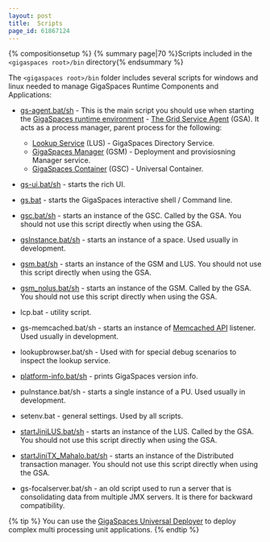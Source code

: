```yaml
---
layout: post
title:  Scripts
page_id: 61867124
---
```


{% compositionsetup %}
{% summary page|70 %}Scripts included in the `<gigaspaces root>/bin` directory{% endsummary %}

The `<gigaspaces root>/bin` folder includes several scripts for windows and linux needed to manage GigaSpaces Runtime Components and Applications:

- [gs-agent.bat/sh](/xap96/the-grid-service-agent.html) - This is the main script you should use when starting the [GigaSpaces runtime environment](/xap96/the-runtime-environment.html) - [The Grid Service Agent](/xap96/the-grid-service-agent.html) (GSA). It acts as a process manager, parent process for the following:
    - [Lookup Service](/xap96/the-lookup-service.html) (LUS) - GigaSpaces Directory Service.
    - [GigaSpaces Manager](/xap96/the-grid-service-manager.html) (GSM) - Deployment and provisiosning Manager service.
    - [GigaSpaces Container](/xap96/the-grid-service-container.html) (GSC) - Universal  Container.

- [gs-ui.bat/sh](/xap96/gigaspaces-management-center.html) - starts the rich UI.
- [gs.bat](/xap96/commands.html) - starts the GigaSpaces interactive shell / Command line.
- [gsc.bat/sh](/xap96/the-grid-service-container.html) - starts an instance of the GSC. Called by the GSA. You should not use this script directly when using the GSA.
- [gsInstance.bat/sh](/xap96/gsinstance---gigaspaces-cli.html) - starts an instance of a space. Used usually in development.
- [gsm.bat/sh](/xap96/the-grid-service-manager.html) - starts an instance of the GSM and LUS. You should not use this script directly when using the GSA.
- [gsm_nolus.bat/sh](/xap96/the-grid-service-manager.html) - starts an instance of the GSM. Called by the GSA. You should not use this script directly when using the GSA.
- lcp.bat - utility script.
- gs-memcached.bat/sh - starts an instance of [Memcached API](/xap96/memcached-api.html) listener. Used usually in development.
- lookupbrowser.bat/sh - Used with for special debug scenarios to inspect the lookup service.
- [platform-info.bat/sh](/xap96/platforminfo---gigaspaces-cli.html) - prints GigaSpaces version info.
- puInstance.bat/sh - starts a single instance of a PU. Used usually in development.
- setenv.bat - general settings. Used by all scripts.
- [startJiniLUS.bat/sh](/xap96/startjinilus---gigaspaces-cli.html) - starts an instance of the LUS. Called by the GSA. You should not use this script directly when using the GSA.
- [startJiniTX_Mahalo.bat/sh](/xap96/startjinitx_mahalo---gigaspaces-cli.html) - starts an instance of the Distributed transaction manager. You should not use this script directly when using the GSA.
- gs-focalserver.bat/sh - an old script used to run a server that is consolidating data from multiple JMX servers. It is there for backward compatibility.

{% tip %}
You can use the [GigaSpaces Universal Deployer](http://wiki.gigaspaces.com/wiki/display/SBP/Universal+Deployer) to deploy complex multi processing unit applications.
{% endtip %}

